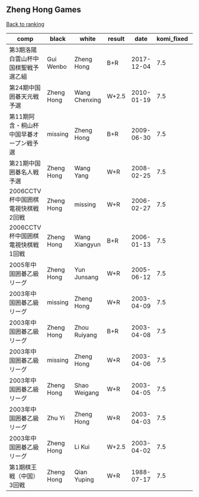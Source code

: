 ## Zheng Hong Games

[Back to ranking](index.md)




| **comp** | **black** | **white** | **result** | **date** | **komi_fixed** | **kifu** | 
| --- | --- | --- | --- | --- | --- | --- |
| 第3期洛陽白雲山杯中国棋聖戦予選乙組 | Gui Wenbo | Zheng Hong | B+R | 2017-12-04 | 7.5 | [Kifu](https://kifudepot.net/kifucontents.php?id=rSQRM9F%2B81FX90GmQHAOmA%3D%3D) | 
| 第24期中国囲碁天元戦予選 | Zheng Hong | Wang Chenxing | W+2.5 | 2010-01-19 | 7.5 | [Kifu](https://kifudepot.net/kifucontents.php?id=L5pLy6w9ONFXu5QAX32mow%3D%3D) | 
| 第11期阿含・桐山杯中国早碁オープン戦予選 | missing | Zheng Hong | B+R | 2009-06-30 | 7.5 | [Kifu](https://kifudepot.net/kifucontents.php?id=csFG0Ev9J6AiUIHl37Ikyw%3D%3D) | 
| 第21期中国囲碁名人戦予選 | Zheng Hong | Wang Yang | W+R | 2008-02-25 | 7.5 | [Kifu](https://kifudepot.net/kifucontents.php?id=rGxAwmVnZ4gHX%2BGrsk0Ajg%3D%3D) | 
| 2006CCTV杯中国囲棋電視快棋戦2回戦 | Zheng Hong | missing | W+R | 2006-02-27 | 7.5 | [Kifu](https://kifudepot.net/kifucontents.php?id=A4r4CeT6UVhIsg0DGrxSiw%3D%3D) | 
| 2006CCTV杯中国囲棋電視快棋戦1回戦 | Zheng Hong | Wang Xiangyun | B+R | 2006-01-13 | 7.5 | [Kifu](https://kifudepot.net/kifucontents.php?id=rUZnzhTezkML0887VhB7nQ%3D%3D) | 
| 2005年中国囲碁乙級リーグ | Zheng Hong | Yun Junsang | W+R | 2005-06-12 | 7.5 | [Kifu](https://kifudepot.net/kifucontents.php?id=UYKt6fFYaUbzm4MftjwwwQ%3D%3D) | 
| 2003年中国囲碁乙級リーグ | missing | Zheng Hong | W+R | 2003-04-09 | 7.5 | [Kifu](https://kifudepot.net/kifucontents.php?id=xqpmPHmMwcIIvDl40wM2kQ%3D%3D) | 
| 2003年中国囲碁乙級リーグ | Zheng Hong | Zhou Ruiyang | B+R | 2003-04-08 | 7.5 | [Kifu](https://kifudepot.net/kifucontents.php?id=CdnkD0rC%2FvqkUuE9LE1BsQ%3D%3D) | 
| 2003年中国囲碁乙級リーグ | missing | Zheng Hong | W+R | 2003-04-06 | 7.5 | [Kifu](https://kifudepot.net/kifucontents.php?id=8Xk%2F0UZ8X0oa8Dr16C9B9A%3D%3D) | 
| 2003年中国囲碁乙級リーグ | Zheng Hong | Shao Weigang | W+R | 2003-04-05 | 7.5 | [Kifu](https://kifudepot.net/kifucontents.php?id=YJjf%2BEDmb6Dk7AJv0hlSqQ%3D%3D) | 
| 2003年中国囲碁乙級リーグ | Zhu Yi | Zheng Hong | W+R | 2003-04-03 | 7.5 | [Kifu](https://kifudepot.net/kifucontents.php?id=EL1w2ZTpkrO1fYYtwjRjFQ%3D%3D) | 
| 2003年中国囲碁乙級リーグ | Zheng Hong | Li Kui | W+2.5 | 2003-04-02 | 7.5 | [Kifu](https://kifudepot.net/kifucontents.php?id=9dtoqe2eb5LjUIB3HCpn5g%3D%3D) | 
| 第1期棋王戦（中国）3回戦 | Zheng Hong | Qian Yuping | W+R | 1988-07-17 | 7.5 | [Kifu](https://kifudepot.net/kifucontents.php?id=j6bV9OcvlsDVkbM9zS%2Fz4g%3D%3D) |





